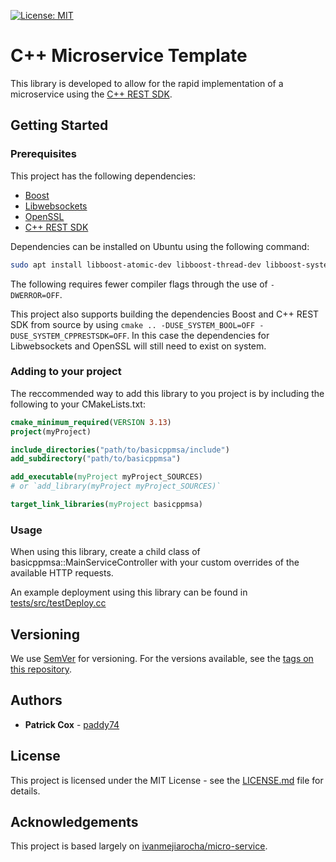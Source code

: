 [![License: MIT](https://img.shields.io/badge/License-MIT-yellow.svg)](https://opensource.org/licenses/MIT)

# C++ Microservice Template

This library is developed to allow for the rapid implementation of a microservice using the [C++ REST SDK](https://github.com/Microsoft/cpprestsdk).

## Getting Started

### Prerequisites

This project has the following dependencies:

- [Boost](https://github.com/boostorg/boost)
- [Libwebsockets](https://github.com/warmcat/libwebsockets)
- [OpenSSL](https://github.com/boostorg/boost)
- [C++ REST SDK](https://github.com/Microsoft/cpprestsdk)

Dependencies can be installed on Ubuntu using the following command:

```bash
sudo apt install libboost-atomic-dev libboost-thread-dev libboost-system-dev libboost-date-time-dev libboost-regex-dev libboost-filesystem-dev libboost-random-dev libboost-chrono-dev libboost-serialization-dev libwebsocketpp-dev openssl libssl-dev libcpprest-dev -y
```

The following requires fewer compiler flags through the use of `-DWERROR=OFF`.

This project also supports building the dependencies Boost and C++ REST SDK from source by using `cmake .. -DUSE_SYSTEM_BOOL=OFF -DUSE_SYSTEM_CPPRESTSDK=OFF`. In this case the dependencies for Libwebsockets and OpenSSL will still need to exist on system.

### Adding to your project

The reccommended way to add this library to you project is by including the following to your CMakeLists.txt:

```cmake
cmake_minimum_required(VERSION 3.13)
project(myProject)

include_directories("path/to/basicppmsa/include")
add_subdirectory("path/to/basicppmsa")

add_executable(myProject myProject_SOURCES)
# or `add_library(myProject myProject_SOURCES)`

target_link_libraries(myProject basicppmsa)
```

### Usage

When using this library, create a child class of basicppmsa::MainServiceController with your custom overrides of the available HTTP requests.

An example deployment using this library can be found in [tests/src/testDeploy.cc](tests/src/testDeploy.cc)

## Versioning

We use [SemVer](http://semver.org/) for versioning. For the versions available, see the [tags on this repository](tags).

## Authors

- **Patrick Cox** - [paddy74](https://github.com/paddy74)

## License

This project is licensed under the MIT License - see the [LICENSE.md](LICENSE.md) file for details.

## Acknowledgements

This project is based largely on [ivanmejiarocha/micro-service](https://github.com/ivanmejiarocha/micro-service).
